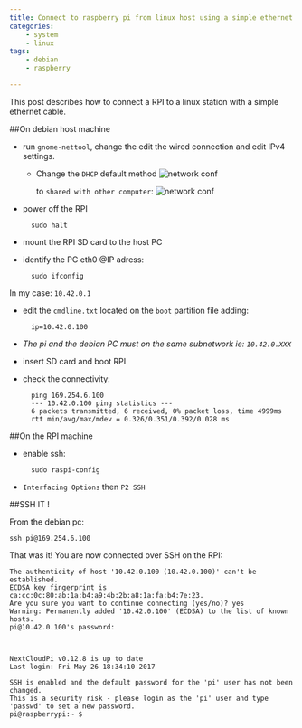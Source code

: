 ```yaml
---
title: Connect to raspberry pi from linux host using a simple ethernet cable
categories:
    - system
    - linux
tags:
    - debian
    - raspberry

---
```

This post describes how to connect a RPI to a linux station with a simple ethernet cable.
 
##On debian host machine

- run `gnome-nettool`, change the edit the wired connection and edit IPv4 settings.
    - Change the `DHCP` default method 
        ![network conf](/images/rpi/ethernet-connection/wired-dhcp.png)
        
        to `shared with other computer`:
        ![network conf](/images/rpi/ethernet-connection/wired-shared.png)
- power off the RPI

        sudo halt
    
- mount the RPI SD card to the host PC 

- identify the PC eth0 @IP adress:

        sudo ifconfig
        
In my case: `10.42.0.1`
        
- edit the `cmdline.txt` located on the `boot` partition file adding:
 
        ip=10.42.0.100

- *The pi and the debian PC must on the same subnetwork ie: `10.42.0.XXX`*

- insert SD card and boot RPI

- check the connectivity:

        ping 169.254.6.100
        --- 10.42.0.100 ping statistics ---
        6 packets transmitted, 6 received, 0% packet loss, time 4999ms
        rtt min/avg/max/mdev = 0.326/0.351/0.392/0.028 ms



##On the RPI machine

- enable ssh:
 
        sudo raspi-config 
    
- `Interfacing Options` then `P2 SSH`


##SSH IT !

From the debian pc:

    ssh pi@169.254.6.100
    
That was it! You are now connected over SSH on the RPI:    
    
    The authenticity of host '10.42.0.100 (10.42.0.100)' can't be established.
    ECDSA key fingerprint is ca:cc:0c:80:ab:1a:b4:a9:4b:2b:a8:1a:fa:b4:7e:23.
    Are you sure you want to continue connecting (yes/no)? yes
    Warning: Permanently added '10.42.0.100' (ECDSA) to the list of known hosts.
    pi@10.42.0.100's password: 
    
 
    
    NextCloudPi v0.12.8 is up to date
    Last login: Fri May 26 18:34:10 2017
    
    SSH is enabled and the default password for the 'pi' user has not been changed.
    This is a security risk - please login as the 'pi' user and type 'passwd' to set a new password.
    pi@raspberrypi:~ $

